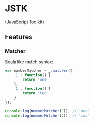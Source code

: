 # JSTK
(JavaScript Toolkit)

## Features

### Matcher

Scala like match syntax:

```javascript
var numberMatcher = _.matcher({
	'1': function() {
		return 'one'
	},
	'2': function() {
		return 'two'
	}	
});

console.log(numberMatcher(1)); // 'one'
console.log(numberMatcher(2)); // 'two'
```






